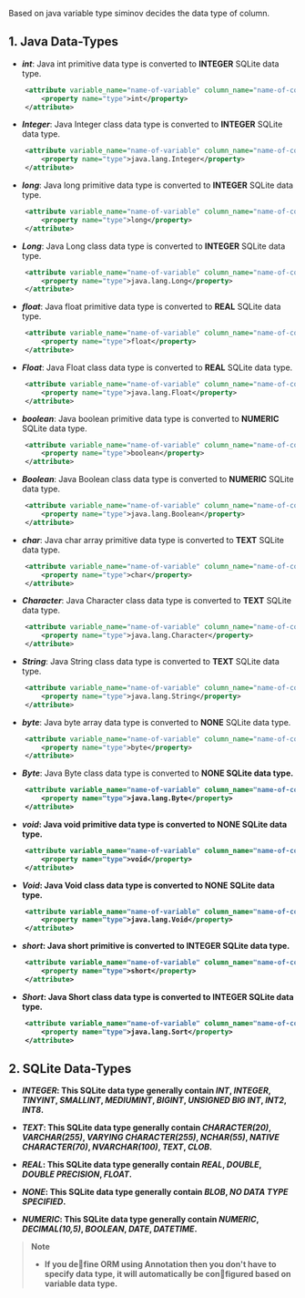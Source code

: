 Based on java variable type siminov decides the data type of column.

## 1. Java Data-Types
- _**int**_: Java int primitive data type is converted to <b>INTEGER</b> SQLite data type.

```xml
	<attribute variable_name="name-of-variable" column_name="name-of-column">
		<property name="type">int</property>
	</attribute>

```

- _**Integer**_: Java Integer class data type is converted to <b>INTEGER</b> SQLite data type.

```xml
	<attribute variable_name="name-of-variable" column_name="name-of-column">
		<property name="type">java.lang.Integer</property>
	</attribute>
```

- _**long**_: Java long primitive data type is converted to <b>INTEGER</b> SQLite data type.

```xml
	<attribute variable_name="name-of-variable" column_name="name-of-column">
		<property name="type">long</property>
	</attribute>
```

- _**Long**_: Java Long class data type is converted to <b>INTEGER</b> SQLite data type.

```xml
	<attribute variable_name="name-of-variable" column_name="name-of-column">
		<property name="type">java.lang.Long</property>
	</attribute>
```


- _**float**_: Java float primitive data type is converted to <b>REAL</b> SQLite data type.

```xml
	<attribute variable_name="name-of-variable" column_name="name-of-column">
		<property name="type">float</property>
	</attribute>
```

- _**Float**_: Java Float class data type is converted to <b>REAL</b> SQLite data type.

```xml
	<attribute variable_name="name-of-variable" column_name="name-of-column">
		<property name="type">java.lang.Float</property>
	</attribute>
```

- _**boolean**_: Java boolean primitive data type is converted to <b>NUMERIC</b> SQLite data type.

```xml
	<attribute variable_name="name-of-variable" column_name="name-of-column">
		<property name="type">boolean</property>
	</attribute>
```

- _**Boolean**_: Java Boolean class data type is converted to <b>NUMERIC</b> SQLite data type.

```xml
	<attribute variable_name="name-of-variable" column_name="name-of-column">
		<property name="type">java.lang.Boolean</property>
	</attribute>
```

- _**char**_: Java char array primitive data type is converted to <b>TEXT</b> SQLite data type.

```xml
	<attribute variable_name="name-of-variable" column_name="name-of-column">
		<property name="type">char</property>
	</attribute>
```

- _**Character**_: Java Character class data type is converted to <b>TEXT</b> SQLite data type.

```xml
	<attribute variable_name="name-of-variable" column_name="name-of-column">
		<property name="type">java.lang.Character</property>
	</attribute>
```

- _**String**_: Java String class data type is converted to <b>TEXT</b> SQLite data type.

```xml
	<attribute variable_name="name-of-variable" column_name="name-of-column">
		<property name="type">java.lang.String</property>
	</attribute>
```

- _**byte**_: Java byte array data type is converted to <b>NONE</b> SQLite data type.

```xml
	<attribute variable_name="name-of-variable" column_name="name-of-column">
		<property name="type">byte</property>
	</attribute>
```

- _**Byte**_: Java Byte class data type is converted to <b>NONE<b/> SQLite data type.

```xml
	<attribute variable_name="name-of-variable" column_name="name-of-column">
		<property name="type">java.lang.Byte</property>
	</attribute>
```

- _**void**_: Java void primitive data type is converted to <b>NONE</b> SQLite data type.

```xml
	<attribute variable_name="name-of-variable" column_name="name-of-column">
		<property name="type">void</property>
	</attribute>
```

- _**Void**_: Java Void class data type is converted to <b>NONE</b> SQLite data type.

```xml
	<attribute variable_name="name-of-variable" column_name="name-of-column">
		<property name="type">java.lang.Void</property>
	</attribute>
```

- _**short**_: Java short primitive is converted to <b>INTEGER</b> SQLite data type.

```xml
	<attribute variable_name="name-of-variable" column_name="name-of-column">
		<property name="type">short</property>
	</attribute>
```

- _**Short**_: Java Short class data type is converted to <b>INTEGER</b> SQLite data type.

```xml
	<attribute variable_name="name-of-variable" column_name="name-of-column">
		<property name="type">java.lang.Sort</property>
	</attribute>
```


## 2. SQLite Data-Types

- _**INTEGER**_: This SQLite data type generally contain <i>INT</i>, <i>INTEGER</i>, <i>TINYINT</i>, <i>SMALLINT</i>, <i>MEDIUMINT</i>, <i>BIGINT</i>, <i>UNSIGNED BIG INT</i>, <i>INT2</i>, <i>INT8</i>.

- _**TEXT**_: This SQLite data type generally contain <i>CHARACTER(20)</i>, <i>VARCHAR(255)</i>, <i>VARYING CHARACTER(255)</i>, <i>NCHAR(55)</i>, <i>NATIVE CHARACTER(70)</i>, <i>NVARCHAR(100)</i>, <i>TEXT</i>, <i>CLOB</i>.

- _**REAL**_: This SQLite data type generally contain <i>REAL</i>, <i>DOUBLE</i>, <i>DOUBLE PRECISION</i>, <i>FLOAT</i>.

- _**NONE**_: This SQLite data type generally contain <i>BLOB</i>, <i>NO DATA TYPE SPECIFIED</i>.

- _**NUMERIC**_: This SQLite data type generally contain <i>NUMERIC</i>, <i>DECIMAL(10,5)</i>, <i>BOOLEAN</i>, <i>DATE</i>, <i>DATETIME</i>.

> <b>Note</b>
> - If you define ORM using Annotation then you don't have to specify data type, it will automatically be configured based on variable data type.